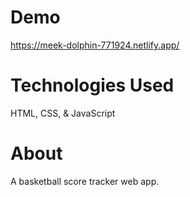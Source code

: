 # Demo

https://meek-dolphin-771924.netlify.app/

# Technologies Used

HTML, CSS, & JavaScript

# About

A basketball score tracker web app.
